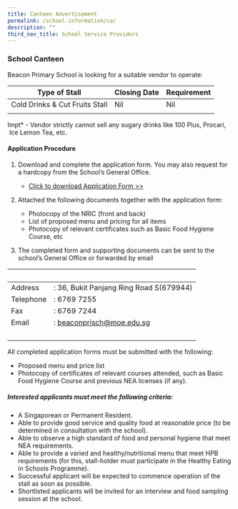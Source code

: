 ```yaml
---
title: Canteen Advertisement
permalink: /school-information/ca/
description: ""
third_nav_title: School Service Providers
---
```

### School Canteen

Beacon Primary School is looking for a suitable vendor to operate:

| Type of Stall | Closing Date | Requirement |
| -------- | -------- | -------- |
| Cold Drinks & Cut Fruits Stall     | Nil     | Nil     |
|  |  |

Impt* - Vendor strictly cannot sell any sugary drinks like 100 Plus, Procari,  Ice Lemon Tea, etc.

#### Application Procedure

1.  Download and complete the application form. You may also request for a hardcopy from the School’s General Office.  
    *   [Click to download Application Form >>](https://go.gov.sg/canteenstall)  
        
2.  Attached the following documents together with the application form:  
    *   Photocopy of the NRIC (front and back)
    *   List of proposed menu and pricing for all items
    *   Photocopy of relevant certificates such as Basic Food Hygiene Course, etc  
        
3.  The completed form and supporting documents can be sent to the school’s General Office or forwarded by email

|   |   |
| --- | --- |
| Address | : 36, Bukit Panjang Ring Road S(679944) |
| Telephone | : 6769 7255 |
| Fax | : 6769 7244 |
| Email | : [beaconprisch@moe.edu.sg](mailto:beaconprisch@moe.edu.sg) |
|   |   |

All completed application forms must be submitted with the following:
* Proposed menu and price list
* Photocopy of certificates of relevant courses attended, such as Basic Food Hygiene Course and previous NEA licenses (if any).

##### Interested applicants must meet the following criteria:

* A Singaporean or Permanent Resident.
* Able to provide good service and quality food at reasonable price (to be determined in consultation with the school).
* Able to observe a high standard of food and personal hygiene that meet NEA requirements.
* Able to provide a varied and healthy/nutritional menu that meet HPB requirements (for this, stall-holder must participate in the Healthy Eating in Schools Programme).
* Successful applicant will be expected to commence operation of the stall as soon as possible.
* Shortlisted applicants will be invited for an interview and food sampling session at the school.